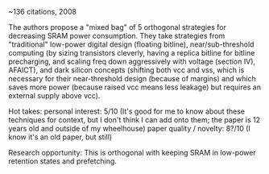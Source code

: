 ~136 citations, 2008

The authors propose a "mixed bag" of 5 orthogonal strategies for decreasing SRAM power consumption. They take strategies from "traditional" low-power digital design (floating bitline), near/sub-threshold computing (by sizing transistors cleverly, having a replica bitline for bitline precharging, and scaling freq down aggressively with voltage (section IV), AFAICT), and dark silicon concepts (shifting both vcc and vss, which is necessary for their near-threshold design (because of margins) and which saves more power (because raised vcc means less leakage) but requires an external supply above vcc).


Hot takes:
personal interest: 5/10 (It's good for me to know about these techniques for context, but I don't think I can add onto them; the paper is 12 years old and outside of my wheelhouse)
paper quality / novelty: 8?/10  (I know it's an old paper, but still)

Research opportunity: This is orthogonal with keeping SRAM in low-power retention states and prefetching.